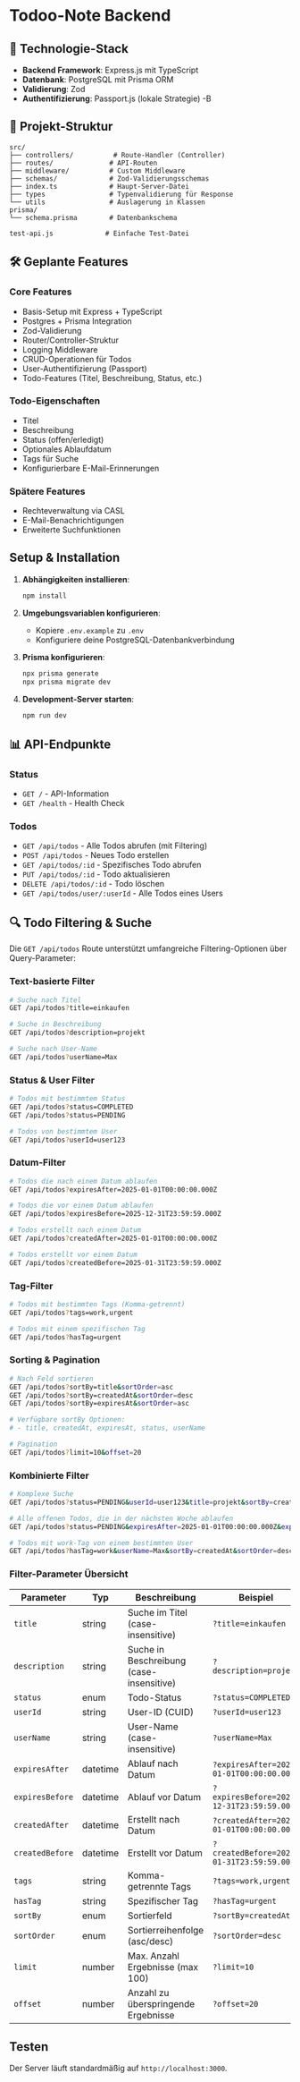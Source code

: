 # Todoo-Note Backend

## 🚀 Technologie-Stack

- **Backend Framework**: Express.js mit TypeScript
- **Datenbank**: PostgreSQL mit Prisma ORM
- **Validierung**: Zod
- **Authentifizierung**: Passport.js (lokale Strategie)
-B

## 📁 Projekt-Struktur

```
src/
├── controllers/          # Route-Handler (Controller)
├── routes/              # API-Routen
├── middleware/          # Custom Middleware
├── schemas/             # Zod-Validierungsschemas
├── index.ts             # Haupt-Server-Datei
├── types                # Typenvalidierung für Response
└── utils                # Auslagerung in Klassen 
prisma/
└── schema.prisma        # Datenbankschema

test-api.js             # Einfache Test-Datei
```

## 🛠️ Geplante Features

### Core Features
- Basis-Setup mit Express + TypeScript
- Postgres + Prisma Integration
- Zod-Validierung
- Router/Controller-Struktur
- Logging Middleware
- CRUD-Operationen für Todos
- User-Authentifizierung (Passport)
- Todo-Features (Titel, Beschreibung, Status, etc.)

### Todo-Eigenschaften
- Titel
- Beschreibung
- Status (offen/erledigt)
- Optionales Ablaufdatum
- Tags für Suche
- Konfigurierbare E-Mail-Erinnerungen

### Spätere Features
- Rechteverwaltung via CASL
- E-Mail-Benachrichtigungen
- Erweiterte Suchfunktionen

##  Setup & Installation

1. **Abhängigkeiten installieren**:
   ```bash
   npm install
   ```

2. **Umgebungsvariablen konfigurieren**:
   - Kopiere `.env.example` zu `.env`
   - Konfiguriere deine PostgreSQL-Datenbankverbindung

3. **Prisma konfigurieren**:
   ```bash
   npx prisma generate
   npx prisma migrate dev
   ```

4. **Development-Server starten**:
   ```bash
   npm run dev
   ```

## 📊 API-Endpunkte

### Status
- `GET /` - API-Information
- `GET /health` - Health Check

### Todos
- `GET /api/todos` - Alle Todos abrufen (mit Filtering)
- `POST /api/todos` - Neues Todo erstellen
- `GET /api/todos/:id` - Spezifisches Todo abrufen
- `PUT /api/todos/:id` - Todo aktualisieren
- `DELETE /api/todos/:id` - Todo löschen
- `GET /api/todos/user/:userId` - Alle Todos eines Users

## 🔍 Todo Filtering & Suche

Die `GET /api/todos` Route unterstützt umfangreiche Filtering-Optionen über Query-Parameter:

### Text-basierte Filter
```bash
# Suche nach Titel
GET /api/todos?title=einkaufen

# Suche in Beschreibung
GET /api/todos?description=projekt

# Suche nach User-Name
GET /api/todos?userName=Max
```

### Status & User Filter
```bash
# Todos mit bestimmtem Status
GET /api/todos?status=COMPLETED
GET /api/todos?status=PENDING

# Todos von bestimmtem User
GET /api/todos?userId=user123
```

### Datum-Filter
```bash
# Todos die nach einem Datum ablaufen
GET /api/todos?expiresAfter=2025-01-01T00:00:00.000Z

# Todos die vor einem Datum ablaufen
GET /api/todos?expiresBefore=2025-12-31T23:59:59.000Z

# Todos erstellt nach einem Datum
GET /api/todos?createdAfter=2025-01-01T00:00:00.000Z

# Todos erstellt vor einem Datum
GET /api/todos?createdBefore=2025-01-31T23:59:59.000Z
```

### Tag-Filter
```bash
# Todos mit bestimmten Tags (Komma-getrennt)
GET /api/todos?tags=work,urgent

# Todos mit einem spezifischen Tag
GET /api/todos?hasTag=urgent
```

### Sorting & Pagination
```bash
# Nach Feld sortieren
GET /api/todos?sortBy=title&sortOrder=asc
GET /api/todos?sortBy=createdAt&sortOrder=desc
GET /api/todos?sortBy=expiresAt&sortOrder=asc

# Verfügbare sortBy Optionen:
# - title, createdAt, expiresAt, status, userName

# Pagination
GET /api/todos?limit=10&offset=20
```

### Kombinierte Filter
```bash
# Komplexe Suche
GET /api/todos?status=PENDING&userId=user123&title=projekt&sortBy=createdAt&limit=5

# Alle offenen Todos, die in der nächsten Woche ablaufen
GET /api/todos?status=PENDING&expiresAfter=2025-01-01T00:00:00.000Z&expiresBefore=2025-01-08T00:00:00.000Z&sortBy=expiresAt

# Todos mit work-Tag von einem bestimmten User
GET /api/todos?hasTag=work&userName=Max&sortBy=createdAt&sortOrder=desc
```

### Filter-Parameter Übersicht

| Parameter | Typ | Beschreibung | Beispiel |
|-----------|-----|--------------|----------|
| `title` | string | Suche im Titel (case-insensitive) | `?title=einkaufen` |
| `description` | string | Suche in Beschreibung (case-insensitive) | `?description=projekt` |
| `status` | enum | Todo-Status | `?status=COMPLETED` |
| `userId` | string | User-ID (CUID) | `?userId=user123` |
| `userName` | string | User-Name (case-insensitive) | `?userName=Max` |
| `expiresAfter` | datetime | Ablauf nach Datum | `?expiresAfter=2025-01-01T00:00:00.000Z` |
| `expiresBefore` | datetime | Ablauf vor Datum | `?expiresBefore=2025-12-31T23:59:59.000Z` |
| `createdAfter` | datetime | Erstellt nach Datum | `?createdAfter=2025-01-01T00:00:00.000Z` |
| `createdBefore` | datetime | Erstellt vor Datum | `?createdBefore=2025-01-31T23:59:59.000Z` |
| `tags` | string | Komma-getrennte Tags | `?tags=work,urgent` |
| `hasTag` | string | Spezifischer Tag | `?hasTag=urgent` |
| `sortBy` | enum | Sortierfeld | `?sortBy=createdAt` |
| `sortOrder` | enum | Sortierreihenfolge (asc/desc) | `?sortOrder=desc` |
| `limit` | number | Max. Anzahl Ergebnisse (max 100) | `?limit=10` |
| `offset` | number | Anzahl zu überspringende Ergebnisse | `?offset=20` |

##  Testen

Der Server läuft standardmäßig auf `http://localhost:3000`.
